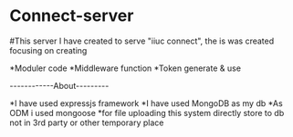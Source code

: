 # Connect-server

#This server I have created to serve "iiuc connect", the is was created focusing on creating

 *Moduler code
 *Middleware function
 *Token generate & use

------------About---------

*I have used expressjs framework
*I have used MongoDB as my db
*As ODM i used mongoose
*for file uploading this system directly store to db not in 3rd party or other temporary place
